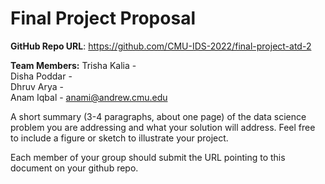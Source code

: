 # Final Project Proposal

**GitHub Repo URL**: https://github.com/CMU-IDS-2022/final-project-atd-2

**Team Members:**
Trisha Kalia - <br/>
Disha Poddar - <br/>
Dhruv Arya - <br/>
Anam Iqbal - anami@andrew.cmu.edu <br/>

A short summary (3-4 paragraphs, about one page) of the data science problem you are addressing and what your solution will address. Feel free to include a figure or sketch to illustrate your project.

Each member of your group should submit the URL pointing to this document on your github repo.
